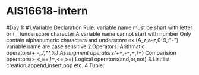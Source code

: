 # AIS16618-intern
#Day 1:
#1.Variable Declaration Rule:
variable name must be shart with letter or (__)underscore character 
A variable name cannot start with number 
Only contain alphanumeric characters and underscore ex.(A_z,a-z,0-9,:"-") 
variable name are case sensitive
2.Operators: 
Arithmatic operators(+,-,*,/,**,%)
Assingment operators(+=,-=,*=,/=)
Comparision operators(>,<,==,!=,<=,>=)
Logical operators(and,or,not)
3.List:list creation,append,insert,pop etc.
4.Tuple: 
